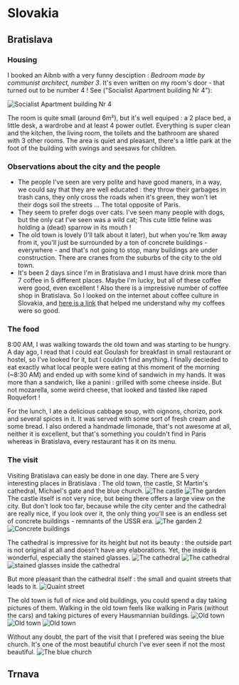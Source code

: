 # Slovakia

## Bratislava

### Housing

I booked an Aibnb with a very funny desciption : *Bedroom made by communist architect, number 3*.
It's even written on my room's door - that turned out to be number 4 ! See ("Socialist Apartment building Nr 4"):

![Socialist Apartment building Nr 4](./img/socialist_room.jpg)

The room is quite small (around 6m²), but it's well equiped : a 2 place bed, a little desk, a wardrobe and at least 4 power outlet.
Everything is super clean and the kitchen, the living room, the toilets and the bathroom are shared with 3 other rooms.
The area is quiet and pleasant, there's a little park at the foot of the building with swings and seesaws for children.

### Observations about the city and the people

- The people I've seen are very polite and have good maners, in a way, we could say that they are well educated : they throw their garbages in trash cans, they only cross the roads when it's green, they won't let their dogs soil the streets ... The total opposite of Paris.
- They seem to prefer dogs over cats. I've seen many people with dogs, but the only cat I've seen was a wild cat; This cute little feline was holding a (dead) sparrow in its mouth !
- The old town is lovely (I'll talk about it later), but when you're 1km away from it, you'll just be surrounded by a ton of concrete buildings - everywhere - and that's not going to stop, many buildings are under construction. There are cranes from the suburbs of the city to the old town.
- It's been 2 days since I'm in Bratislava and I must have drink more than 7 coffee in 5 different places. Maybe I'm lucky, but all of these coffee were good, even excellent ! Also there is a impressive number of coffee shop in Bratislava. So I looked on the internet about coffee culture in Slovakia, and [here is a link](https://www.visitbratislava.com/your-visit/wining-and-dining/coffee/) that helped me understand why my coffees were so good.

### The food

8:00 AM, I was walking towards the old town and was starting to be hungry. A day ago, I read that I could eat Goulash for breakfast in small restaurant or hostel, so I've looked for it, but I couldn't find anything. I finally decieded to eat exactly what local people were eating at this moment of the morning (~8:30 AM) and ended up with some kind of sandwich in my hands.
It was more than a sandwich, like a panini : grilled with some cheese inside. But not mozarella, some weird cheese, that looked and tasted like raped Roquefort !

For the lunch, I ate a delicious cabbage soup, with oignons, chorizo, pork and several spices in it. It was served with some sort of fresh cream and some bread.
I also ordered a handmade limonade, that's not awesome at all, neither it is excellent, but that's something you couldn't find in Paris whereas in Bratislava, every restaurant has it on its menu.

### The visit

Visiting Bratislava can easly be done in one day. There are 5 very interesting places in Bratislava : The old town, the castle, St Martin's cathedral, Michael's gate and the blue church.
![The castle](./img/castle.jpg)
![The garden](./img/castle_garden.jpg)
The castle itself is not very nice, but being there offers a large  view on the city. But don't look too far, because while the city center and the cathedral are really nice, if you look over it, the only thing you'll see is an endless set of concrete buildings - remnants of the USSR era.
![The garden 2](./img/castle_garden2.jpg)
![Concrete buildings](./img/concrete_buildings.jpg)

The cathedral is impressive for its height but not its beauty : the outside part is not original at all and doesn't have any elaborations. Yet, the inside is wonderful, especially the stained glasses.
![The cathedral](./img/cathedral2.jpg)
![The cathedral](./img/cathedral.jpg)
![stained glasses inside the cathedral](./img/stained_glasses.jpg)

But more pleasant than the cathedral itself : the small and quaint streets that leads to it.
![Quaint street](./img/quaint_street.jpg)

The old town is full of nice and old buildings, you could spend a day taking pictures of them. Walking in the old town feels like walking in Paris (without the cars) and taking pictures of every Hausmannian buildings.
![Old town](./img/city_center.jpg)
![Old town](./img/city_center2.jpg)
![Old town](./img/city_center3.jpg)

Without any doubt, the part of the visit that I prefered was seeing the blue church. It's one of the most beautiful church I've ever seen if not the most beautiful.
![The blue church](./img/blue_church.jpg)



## Trnava
